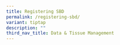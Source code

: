 ```yaml
---
title: Registering SBD
permalink: /registering-sbd/
variant: tiptap
description: ""
third_nav_title: Data & Tissue Management
---
```


